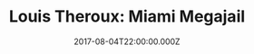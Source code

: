 ---
title: "Louis Theroux: Miami Megajail"
year: 2011
date: 2017-08-04T22:00:00.000Z
permalink: /almanac/tv/2017-08-04-miami-mega-jail/index.html
rating: 3
tmdbid: 77278
---